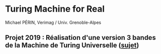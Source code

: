 # Turing Machine for Real

Michael PÉRIN, Verimag / Univ. Grenoble-Alpes

## Projet 2019 : Réalisation d'une version 3 bandes de la Machine de Turing Universelle ([sujet](src/Universal/README.md))
